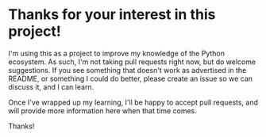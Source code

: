 # Thanks for your interest in this project!

I'm using this as a project to improve my knowledge of the Python ecosystem.
As such, I'm not taking pull requests right now, but do welcome suggestions.
If you see something that doesn't work as advertised in the README, or
something I could do better, please create an issue so we can discuss it, and
I can learn.

Once I've wrapped up my learning, I'll be happy to accept pull requests, and
will provide more information here when that time comes.

Thanks!
